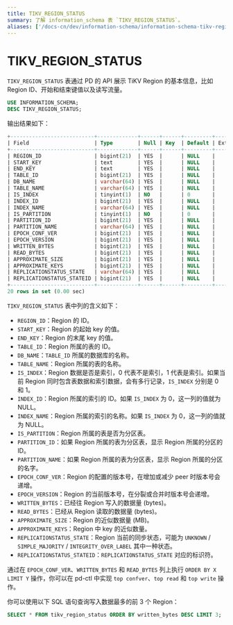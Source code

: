 ```yaml
---
title: TIKV_REGION_STATUS
summary: 了解 information_schema 表 `TIKV_REGION_STATUS`。
aliases: ['/docs-cn/dev/information-schema/information-schema-tikv-region-status/']
---
```


# TIKV_REGION_STATUS

`TIKV_REGION_STATUS` 表通过 PD 的 API 展示 TiKV Region 的基本信息，比如 Region ID、开始和结束键值以及读写流量。

```sql
USE INFORMATION_SCHEMA;
DESC TIKV_REGION_STATUS;
```

输出结果如下：

```sql
+---------------------------+-------------+------+------+---------+-------+
| Field                     | Type        | Null | Key  | Default | Extra |
+---------------------------+-------------+------+------+---------+-------+
| REGION_ID                 | bigint(21)  | YES  |      | NULL    |       |
| START_KEY                 | text        | YES  |      | NULL    |       |
| END_KEY                   | text        | YES  |      | NULL    |       |
| TABLE_ID                  | bigint(21)  | YES  |      | NULL    |       |
| DB_NAME                   | varchar(64) | YES  |      | NULL    |       |
| TABLE_NAME                | varchar(64) | YES  |      | NULL    |       |
| IS_INDEX                  | tinyint(1)  | NO   |      | 0       |       |
| INDEX_ID                  | bigint(21)  | YES  |      | NULL    |       |
| INDEX_NAME                | varchar(64) | YES  |      | NULL    |       |
| IS_PARTITION              | tinyint(1)  | NO   |      | 0       |       |
| PARTITION_ID              | bigint(21)  | YES  |      | NULL    |       |
| PARTITION_NAME            | varchar(64) | YES  |      | NULL    |       |
| EPOCH_CONF_VER            | bigint(21)  | YES  |      | NULL    |       |
| EPOCH_VERSION             | bigint(21)  | YES  |      | NULL    |       |
| WRITTEN_BYTES             | bigint(21)  | YES  |      | NULL    |       |
| READ_BYTES                | bigint(21)  | YES  |      | NULL    |       |
| APPROXIMATE_SIZE          | bigint(21)  | YES  |      | NULL    |       |
| APPROXIMATE_KEYS          | bigint(21)  | YES  |      | NULL    |       |
| REPLICATIONSTATUS_STATE   | varchar(64) | YES  |      | NULL    |       |
| REPLICATIONSTATUS_STATEID | bigint(21)  | YES  |      | NULL    |       |
+---------------------------+-------------+------+------+---------+-------+
20 rows in set (0.00 sec)
```

`TIKV_REGION_STATUS` 表中列的含义如下：

* `REGION_ID`：Region 的 ID。
* `START_KEY`：Region 的起始 key 的值。
* `END_KEY`：Region 的末尾 key 的值。
* `TABLE_ID`：Region 所属的表的 ID。
* `DB_NAME`：`TABLE_ID` 所属的数据库的名称。
* `TABLE_NAME`：Region 所属的表的名称。
* `IS_INDEX`：Region 数据是否是索引，0 代表不是索引，1 代表是索引。如果当前 Region 同时包含表数据和索引数据，会有多行记录，`IS_INDEX` 分别是 0 和 1。
* `INDEX_ID`：Region 所属的索引的 ID。如果 `IS_INDEX` 为 0，这一列的值就为 NULL。
* `INDEX_NAME`：Region 所属的索引的名称。如果 `IS_INDEX` 为 0，这一列的值就为 NULL。
* `IS_PARTITION`：Region 所属的表是否为分区表。
* `PARTITION_ID`：如果 Region 所属的表为分区表，显示 Region 所属的分区的 ID。
* `PARTITION_NAME`：如果 Region 所属的表为分区表，显示 Region 所属的分区的名字。
* `EPOCH_CONF_VER`：Region 的配置的版本号，在增加或减少 peer 时版本号会递增。
* `EPOCH_VERSION`：Region 的当前版本号，在分裂或合并时版本号会递增。
* `WRITTEN_BYTES`：已经往 Region 写入的数据量 (bytes)。
* `READ_BYTES`：已经从 Region 读取的数据量 (bytes)。
* `APPROXIMATE_SIZE`：Region 的近似数据量 (MB)。
* `APPROXIMATE_KEYS`：Region 中 key 的近似数量。
* `REPLICATIONSTATUS_STATE`：Region 当前的同步状态，可能为 `UNKNOWN` / `SIMPLE_MAJORITY` / `INTEGRITY_OVER_LABEL` 其中一种状态。
* `REPLICATIONSTATUS_STATEID`：`REPLICATIONSTATUS_STATE` 对应的标识符。

通过在 `EPOCH_CONF_VER`、`WRITTEN_BYTES` 和 `READ_BYTES` 列上执行 `ORDER BY X LIMIT Y` 操作，你可以在 pd-ctl 中实现 `top confver`、`top read` 和 `top write` 操作。

你可以使用以下 SQL 语句查询写入数据最多的前 3 个 Region：


```sql
SELECT * FROM tikv_region_status ORDER BY written_bytes DESC LIMIT 3;
```

